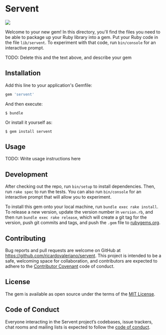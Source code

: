 # Servent

[<img src="https://travis-ci.com/mistersourcerer/servent.svg?token=aMwiRm3UQ11zdWwMxGgZ&branch=master" />](https://travis-ci.com/mistersourcerer/servent)

Welcome to your new gem! In this directory, you'll find the files you need to be able to package up your Ruby library into a gem. Put your Ruby code in the file `lib/servent`. To experiment with that code, run `bin/console` for an interactive prompt.

TODO: Delete this and the text above, and describe your gem

## Installation

Add this line to your application's Gemfile:

```ruby
gem 'servent'
```

And then execute:

    $ bundle

Or install it yourself as:

    $ gem install servent

## Usage

TODO: Write usage instructions here

## Development

After checking out the repo, run `bin/setup` to install dependencies. Then, run `rake spec` to run the tests. You can also run `bin/console` for an interactive prompt that will allow you to experiment.

To install this gem onto your local machine, run `bundle exec rake install`. To release a new version, update the version number in `version.rb`, and then run `bundle exec rake release`, which will create a git tag for the version, push git commits and tags, and push the `.gem` file to [rubygems.org](https://rubygems.org).

## Contributing

Bug reports and pull requests are welcome on GitHub at https://github.com/ricardovaleriano/servent. This project is intended to be a safe, welcoming space for collaboration, and contributors are expected to adhere to the [Contributor Covenant](http://contributor-covenant.org) code of conduct.

## License

The gem is available as open source under the terms of the [MIT License](https://opensource.org/licenses/MIT).

## Code of Conduct

Everyone interacting in the Servent project’s codebases, issue trackers, chat rooms and mailing lists is expected to follow the [code of conduct](https://github.com/ricardovaleriano/servent/blob/master/CODE_OF_CONDUCT.md).
